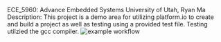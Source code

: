 ECE_5960: Advance Embedded Systems
University of Utah, Ryan Ma
Description: This project is a demo area for utilizing platform.io to create and build a project as well as testing using a provided test file. Testing utilzied the gcc compiler.
![example workflow](https://github.com/LunaticAsian/ECE5960_Lab0/actions/workflows/main.yml/badge.svg)
